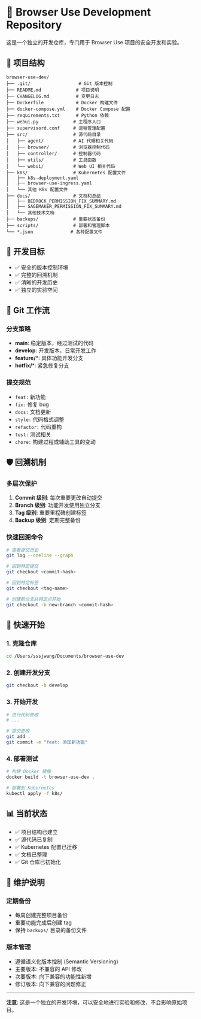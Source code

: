 # 🚀 Browser Use Development Repository

这是一个独立的开发仓库，专门用于 Browser Use 项目的安全开发和实验。

## 📁 项目结构

```
browser-use-dev/
├── .git/                  # Git 版本控制
├── README.md             # 项目说明
├── CHANGELOG.md          # 变更日志
├── Dockerfile            # Docker 构建文件
├── docker-compose.yml    # Docker Compose 配置
├── requirements.txt      # Python 依赖
├── webui.py             # 主程序入口
├── supervisord.conf     # 进程管理配置
├── src/                 # 源代码目录
│   ├── agent/           # AI 代理相关代码
│   ├── browser/         # 浏览器控制代码
│   ├── controller/      # 控制器代码
│   ├── utils/           # 工具函数
│   └── webui/           # Web UI 相关代码
├── k8s/                 # Kubernetes 配置文件
│   ├── k8s-deployment.yaml
│   ├── browser-use-ingress.yaml
│   └── 其他 K8s 配置文件
├── docs/                # 文档和总结
│   ├── BEDROCK_PERMISSION_FIX_SUMMARY.md
│   ├── SAGEMAKER_PERMISSION_FIX_SUMMARY.md
│   └── 其他技术文档
├── backups/             # 重要状态备份
├── scripts/             # 部署和管理脚本
└── *.json              # 各种配置文件
```

## 🎯 开发目标

- ✅ 安全的版本控制环境
- ✅ 完整的回溯机制
- ✅ 清晰的开发历史
- ✅ 独立的实验空间

## 🔄 Git 工作流

### 分支策略
- **main**: 稳定版本，经过测试的代码
- **develop**: 开发版本，日常开发工作
- **feature/***: 具体功能开发分支
- **hotfix/***: 紧急修复分支

### 提交规范
- `feat:` 新功能
- `fix:` 修复 bug
- `docs:` 文档更新
- `style:` 代码格式调整
- `refactor:` 代码重构
- `test:` 测试相关
- `chore:` 构建过程或辅助工具的变动

## 🛡️ 回溯机制

### 多层次保护
1. **Commit 级别**: 每次重要更改自动提交
2. **Branch 级别**: 功能开发使用独立分支
3. **Tag 级别**: 重要里程碑创建标签
4. **Backup 级别**: 定期完整备份

### 快速回溯命令
```bash
# 查看提交历史
git log --oneline --graph

# 回到特定提交
git checkout <commit-hash>

# 回到特定标签
git checkout <tag-name>

# 创建新分支从特定点开始
git checkout -b new-branch <commit-hash>
```

## 🚀 快速开始

### 1. 克隆仓库
```bash
cd /Users/sssjwang/Documents/browser-use-dev
```

### 2. 创建开发分支
```bash
git checkout -b develop
```

### 3. 开始开发
```bash
# 进行代码修改
# ...

# 提交更改
git add .
git commit -m "feat: 添加新功能"
```

### 4. 部署测试
```bash
# 构建 Docker 镜像
docker build -t browser-use-dev .

# 部署到 Kubernetes
kubectl apply -f k8s/
```

## 📊 当前状态

- ✅ 项目结构已建立
- ✅ 源代码已复制
- ✅ Kubernetes 配置已迁移
- ✅ 文档已整理
- ✅ Git 仓库已初始化

## 🔧 维护说明

### 定期备份
- 每周创建完整项目备份
- 重要功能完成后创建 tag
- 保持 `backups/` 目录的备份文件

### 版本管理
- 遵循语义化版本控制 (Semantic Versioning)
- 主要版本: 不兼容的 API 修改
- 次要版本: 向下兼容的功能性新增
- 修订版本: 向下兼容的问题修正

---

**注意**: 这是一个独立的开发环境，可以安全地进行实验和修改，不会影响原始项目。

